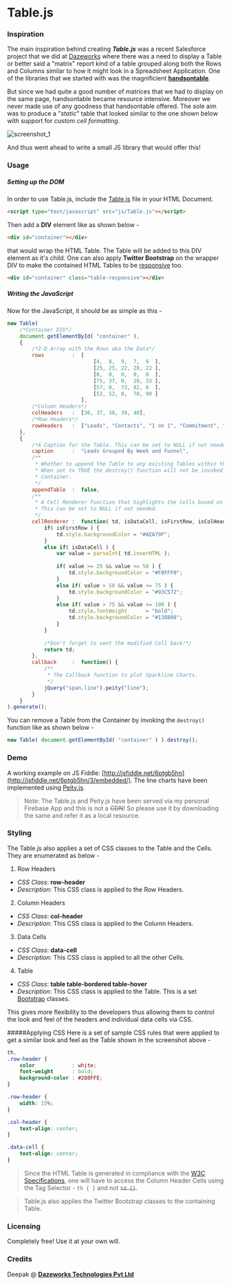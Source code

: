 # Table.js

### Inspiration
The main inspiration behind creating ***Table.js*** was a recent Salesforce project that we did at [Dazeworks](http://dazeworks.com/) where there was a need to display a Table or better said a "matrix" report kind of a table grouped along both the Rows and Columns similar to how it might look in a Spreadsheet Application. One of the libraries that we started with was the magnificient [**handsontable**](http://handsontable.com/). 

But since we had quite a good number of matrices that we had to display on the same page, handsontable became resource intensive. Moreover we never made use of any goodness that handsontable offered. The sole aim was to produce a "*static*" table that looked similar to the one shown below with support for *custom cell formatting*.

![screenshot_1](https://cloud.githubusercontent.com/assets/3683725/12074161/f322e6aa-b16a-11e5-8ae8-1fe95f3d4805.png)

And thus went ahead to write a small JS library that would offer this!

### Usage

##### Setting up the DOM
In order to use Table.js, include the [Table.js](https://github.com/Deepak-K-Anand/Table.js/blob/master/src/Table.js) file in your HTML Document.

```html
<script type="text/javascript" src="js/Table.js"></script>
```

Then add a **DIV** element like as shown below - 
```html
<div id="container"></div>
```
that would wrap the HTML Table. The Table will be added to this DIV element as it's child. One can also apply **Twitter Bootstrap** on the wrapper DIV to make the contained HTML Tables to be [responsive](http://getbootstrap.com/css/#tables-responsive) too.
```html
<div id="container" class="table-responsive"></div>
```
##### Writing the JavaScript
Now for the JavaScript, it should be as simple as this - 
```javascript
new Table(
    /*Container DIV*/
    document.getElementById( "container" ),
    {
        /*2-D Array with the Rows aka the Data*/
        rows         :  [
                            [4,  8,  9,  7,  9  ],
                            [25, 25, 22, 28, 22 ],
                            [0,  0,  0,  0,  0  ],
                            [75, 37, 0,  28, 33 ],
                            [57, 0,  73, 82, 0  ],
                            [52, 52, 0,  70, 90 ]
                        ],
        /*Column Headers*/
        colHeaders   :  [36, 37, 38, 39, 40],
        /*Row Headers*/
        rowHeaders   :  ["Leads", "Contacts", "1 on 1", "Commitment", "Launch", "Handoff"]
    },
    {
        /*A Caption for the Table. This can be set to NULL if not needed.*/
        caption      :  "Leads Grouped By Week and Funnel",
        /**
         * Whether to append the Table to any existing Tables within the Container. 
         * When set to TRUE the destroy() function will not be invoked on the
         * Container.
         */
        appendTable  :  false,
        /**
         * A Cell Renderer Function that highlights the Cells based on it's content. 
         * This can be set to NULL if not needed.
         */
        cellRenderer :  function( td, isDataCell, isFirstRow, isColHeader, isRowHeader ) {
            if( isFirstRow ) {
                td.style.backgroundColor = "#AEA79F";
            }
            else if( isDataCell ) {
                var value = parseInt( td.innerHTML );
    
                if( value >= 25 && value <= 50 ) {
                    td.style.backgroundColor = "#F0FFF0";
                }
                else if( value > 50 && value <= 75 ) {
                    td.style.backgroundColor = "#93C572";
                }
                else if( value > 75 && value <= 100 ) {
                    td.style.fontWeight      = "bold";
                    td.style.backgroundColor = "#138808";
                }
            }
    
            /*Don't forget to sent the modified Cell back!*/
            return td;
        },
        callback     :  function() {
            /**
             * The Callback function to plot Sparkline Charts.
             */
            jQuery("span.line").peity("line");
        }
    }
).generate();
```

You can remove a Table from the Container by invoking the `destroy()` function like as shown below - 
```javascript
new Table( document.getElementById( "container" ) ).destroy();
```

### Demo
A working example on JS Fiddle: [http://jsfiddle.net/6ptgb5hn](http://jsfiddle.net/6ptgb5hn/3/embedded/). The line charts have been implemented using [Peity.js](http://benpickles.github.io/peity/).

> Note: The Table.js and Peity.js have been served via my personal Firebase App and this is not a <strike>CDN</strike>! So please use it by downloading the same and refer it as a local resource.

### Styling
The Table.js also applies a set of CSS classes to the Table and the Cells. They are enumerated as below - 

1. Row Headers
 * *CSS Class*: **row-header**
 * *Description*: This CSS class is applied to the Row Headers.
2. Column Headers
 * *CSS Class*: **col-header**
 * *Description*: This CSS class is applied to the Column Headers.
3. Data Cells
 * *CSS Class*: **data-cell**
 * *Description*: This CSS class is applied to all the other Cells.
4. Table
 * *CSS Class*: **table table-bordered table-hover**
 * *Description*: This CSS class is applied to the Table. This is a set [Bootstrap](http://getbootstrap.com/css/#tables-bordered) classes.

This gives more flexibility to the developers thus allowing them to control the look and feel of the headers and individual data cells via CSS.

#####Applying CSS
Here is a set of sample CSS rules that were applied to get a similar look and feel as the Table shown in the screenshot above - 
```css
th,
.row-header {
    color            : white;
    font-weight      : bold;
    background-color : #288FFE;
}

.row-header {
    width: 15%;
}

.col-header {
    text-align: center;
}

.data-cell {
    text-align: center;
}
```
> Since the HTML Table is generated in compliance with the [W3C Specifications](http://www.w3.org/TR/html401/struct/tables.html), one will have to access the Column Header Cells using the Tag Selector - `th { }` and not ~~`td {}`~~.

> Table.js also applies the Twitter Bootstrap classes to the containing Table.

### Licensing
Completely free! Use it at your own will.

### Credits
Deepak @ [**Dazeworks Technologies Pvt Ltd**](http://dazeworks.com/)
